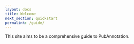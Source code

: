 ```yaml
---
layout: docs
title: Welcome
next_section: quickstart
permalink: /guide/
---
```


This site aims to be a comprehensive guide to PubAnnotation.